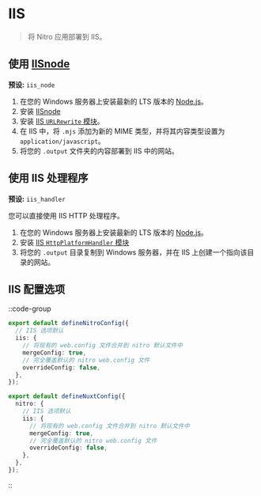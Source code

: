 # IIS

> 将 Nitro 应用部署到 IIS。

## 使用 [IISnode](https://github.com/Azure/iisnode)

**预设:** `iis_node`

1. 在您的 Windows 服务器上安装最新的 LTS 版本的 [Node.js](https://nodejs.org/en/)。
2. 安装 [IISnode](https://github.com/azure/iisnode/releases)
3. 安装 [IIS `URLRewrite` 模块](https://www.iis.net/downloads/microsoft/url-rewrite)。
4. 在 IIS 中，将 `.mjs` 添加为新的 MIME 类型，并将其内容类型设置为 `application/javascript`。
5. 将您的 `.output` 文件夹的内容部署到 IIS 中的网站。

## 使用 IIS 处理程序

**预设:** `iis_handler`

您可以直接使用 IIS HTTP 处理程序。

1. 在您的 Windows 服务器上安装最新的 LTS 版本的 [Node.js](https://nodejs.org/en/)。
2. 安装 [IIS `HttpPlatformHandler` 模块](https://www.iis.net/downloads/microsoft/httpplatformhandler)
3. 将您的 `.output` 目录复制到 Windows 服务器，并在 IIS 上创建一个指向该目录的网站。

## IIS 配置选项

::code-group

```ts [nitro.config.ts]
export default defineNitroConfig({
  // IIS 选项默认
  iis: {
    // 将现有的 web.config 文件合并到 nitro 默认文件中
    mergeConfig: true,
    // 完全覆盖默认的 nitro web.config 文件
    overrideConfig: false,
  },
});
```

```ts [nuxt.config.ts]
export default defineNuxtConfig({
  nitro: {
    // IIS 选项默认
    iis: {
      // 将现有的 web.config 文件合并到 nitro 默认文件中
      mergeConfig: true,
      // 完全覆盖默认的 nitro web.config 文件
      overrideConfig: false,
    },
  },
});
```

::